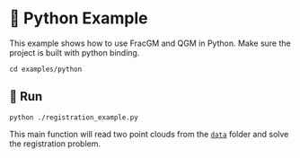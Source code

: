 # :snake: Python Example

This example shows how to use FracGM and QGM in Python. Make sure the project is built with python binding.

```shell
cd examples/python
```

## :checkered_flag: Run

```shell
python ./registration_example.py
```

This main function will read two point clouds from the [`data`](../data) folder and solve the registration problem.

```shell

```